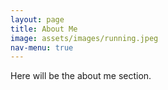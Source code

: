 ```yaml
---
layout: page
title: About Me
image: assets/images/running.jpeg
nav-menu: true
---
```


Here will be the about me section.
